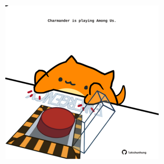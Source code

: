 <!-- built at 19/08/2021, 23:01:42 UTC -->
<p align="center">
  <img width="500" height="500" src="./ReadmeImage.svg">
</p>
